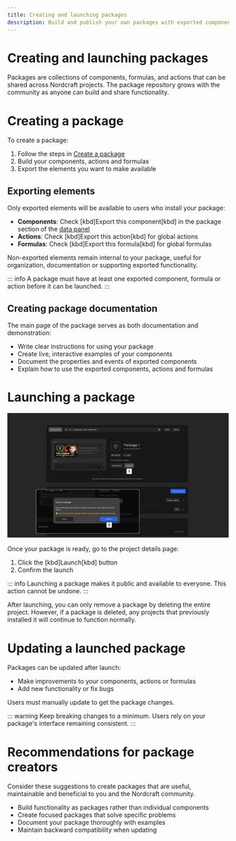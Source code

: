 ```yaml
---
title: Creating and launching packages
description: Build and publish your own packages with exported components, actions and formulas to share functionality with the Nordcraft community.
---
```


# Creating and launching packages

Packages are collections of components, formulas, and actions that can be shared across Nordcraft projects. The package repository grows with the community as anyone can build and share functionality.

# Creating a package

To create a package:

1. Follow the steps in [Create a package](/get-started/create-a-project#create-a-package)
2. Build your components, actions and formulas
3. Export the elements you want to make available

## Exporting elements

Only exported elements will be available to users who install your package:

- **Components**: Check [kbd]Export this component[kbd] in the package section of the [data panel](/the-editor/data-panel)
- **Actions**: Check [kbd]Export this action[kbd] for global actions
- **Formulas**: Check [kbd]Export this formula[kbd] for global formulas

Non-exported elements remain internal to your package, useful for organization, documentation or supporting exported functionality.

::: info
A package must have at least one exported component, formula or action before it can be launched.
:::

## Creating package documentation

The main page of the package serves as both documentation and demonstration:

- Write clear instructions for using your package
- Create live, interactive examples of your components
- Document the properties and events of exported components
- Explain how to use the exported components, actions and formulas

# Launching a package

![Launch a package|16/9](launch-a-package.webp)

Once your package is ready, go to the project details page:

1. Click the [kbd]Launch[kbd] button
2. Confirm the launch

::: info
Launching a package makes it public and available to everyone. This action cannot be undone.
:::

After launching, you can only remove a package by deleting the entire project. However, if a package is deleted, any projects that previously installed it will continue to function normally.

# Updating a launched package

Packages can be updated after launch:

- Make improvements to your components, actions or formulas
- Add new functionality or fix bugs

Users must manually update to get the package changes.

::: warning
Keep breaking changes to a minimum. Users rely on your package's interface remaining consistent.
:::

# Recommendations for package creators

Consider these suggestions to create packages that are useful, maintainable and beneficial to you and the Nordcraft community.

- Build functionality as packages rather than individual components
- Create focused packages that solve specific problems
- Document your package thoroughly with examples
- Maintain backward compatibility when updating
